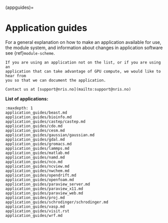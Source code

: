 (appguides)=

# Application guides

For a general explanation on how to make an application available for use, the
module system, and information about changes in application software see
{ref}`module-scheme`.

```{important}
If you are using an application not on the list, or if you are using an
application that can take advantage of GPU compute, we would like to hear from
you so that we can document the application.

Contact us at [support@nris.no](mailto:support@nris.no)
```

**List of applications:**
```{toctree}
:maxdepth: 1
application_guides/beast.md
application_guides/bioinfo.md
application_guides/castep/castep.md
application_guides/cdo.md
application_guides/cesm.md
application_guides/gaussian/gaussian.md
application_guides/gdal.md
application_guides/gromacs.md
application_guides/lammps.md
application_guides/matlab.md
application_guides/namd.md
application_guides/nco.md
application_guides/ncview.md
application_guides/nwchem.md
application_guides/opendrift.md
application_guides/openfoam.md
application_guides/paraview_server.md
application_guides/paraview_x11.md
application_guides/paraview_web.md
application_guides/proj.md
application_guides/schrodinger/schrodinger.md
application_guides/vasp.md
application_guides/visit.rst
application_guides/wrf.md
```
